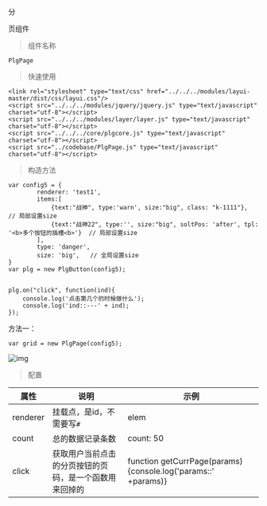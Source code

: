 分

页组件

> 组件名称

```
PlgPage
```

> 快速使用

```
<link rel="stylesheet" type="text/css" href="../../../modules/layui-master/dist/css/layui.css"/>
<script src="../../../modules/jquery/jquery.js" type="text/javascript" charset="utf-8"></script>
<script src="../../../modules/layer/layer.js" type="text/javascript" charset="utf-8"></script>
<script src="../../../core/plgcore.js" type="text/javascript" charset="utf-8"></script>
<script src="../codebase/PlgPage.js" type="text/javascript" charset="utf-8"></script>
```

> 构造方法

```
var config5 = {
        renderer: 'test1',
        items:[
            {text:"战神", type:'warn', size:"big", class: "k-1111"},   // 局部设置size
            {text:"战神22", type:'', size:"big", soltPos: 'after', tpl: '<b>多个按钮的插槽<b>'}  // 局部设置size
        ],
        type: 'danger',
        size: 'big',   // 全局设置size
}
var plg = new PlgButton(config5);


plg.on("click", function(ind){
    console.log('点击第几个的时候做什么');
    console.log('ind::---' + ind);
});
```

方法一：

```
var grid = new PlgPage(config5);
```

![img](blob:file:///d14b4fb4-c035-4803-9912-4fb9e678e9d6)

> 配置

| 属性     | 说明                                                   | 示例                                                         |
| -------- | ------------------------------------------------------ | ------------------------------------------------------------ |
| renderer | 挂载点，是id，不需要写`#`                              | elem                                                         |
| count    | 总的数据记录条数                                       | count: 50                                                    |
| click    | 获取用户当前点击的分页按钮的页码，是一个函数用来回掉的 | function getCurrPage(params){console.log('params::' +params)} |